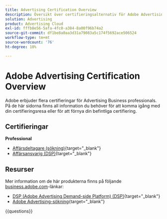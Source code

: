 ```yaml
---
title: Advertising Certification Overview
description: Översikt över certifieringsalternativ för Adobe Advertising
solution: Advertising
product: Advertising Cloud
exl-id: fffb8e56-5afa-4fc0-a384-8a00f96b74a2
source-git-commit: df1be8a0aa3d31a79083a5c174f5692ace506524
workflow-type: tm+mt
source-wordcount: '76'
ht-degree: 10%

---
```


# Adobe Advertising Certification Overview

Adobe erbjuder flera certifieringar för Advertising Business professionals.  På de här sidorna finns all information du behöver för att komma igång med din certifieringsresa eller för att förnya din befintliga certifiering.

## Certifieringar

**Professional**

* [Affärsdeltagare (sökning)](https://certification.adobe.com/certification/advertising-search-business-practitioner-professional){target="_blank"} <!--AD0-E501-->
* [Affärsansvarig (DSP)](https://certification.adobe.com/certification/advertising-dsp-business-practitioner-professional){target="_blank"} <!--AD0-E502-->

## Resurser

Mer information om de här produkterna finns på följande [business.adobe.com](https://business.adobe.com/)-länkar:

* [DSP (Adobe Advertising Demand-side Platform) (DSP)](https://business.adobe.com/products/advertising/demand-side-platform.html){target="_blank"}
* [Adobe Advertising-sökning](https://business.adobe.com/products/advertising/search-marketing-management.html){target="_blank"}

{{questions}}

